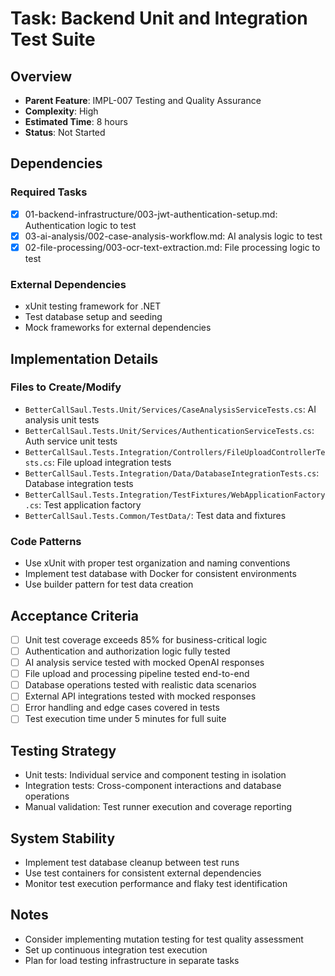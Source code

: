 # Task: Backend Unit and Integration Test Suite

## Overview
- **Parent Feature**: IMPL-007 Testing and Quality Assurance
- **Complexity**: High
- **Estimated Time**: 8 hours
- **Status**: Not Started

## Dependencies
### Required Tasks
- [x] 01-backend-infrastructure/003-jwt-authentication-setup.md: Authentication logic to test
- [x] 03-ai-analysis/002-case-analysis-workflow.md: AI analysis logic to test
- [x] 02-file-processing/003-ocr-text-extraction.md: File processing logic to test

### External Dependencies
- xUnit testing framework for .NET
- Test database setup and seeding
- Mock frameworks for external dependencies

## Implementation Details
### Files to Create/Modify
- `BetterCallSaul.Tests.Unit/Services/CaseAnalysisServiceTests.cs`: AI analysis unit tests
- `BetterCallSaul.Tests.Unit/Services/AuthenticationServiceTests.cs`: Auth service unit tests
- `BetterCallSaul.Tests.Integration/Controllers/FileUploadControllerTests.cs`: File upload integration tests
- `BetterCallSaul.Tests.Integration/Data/DatabaseIntegrationTests.cs`: Database integration tests
- `BetterCallSaul.Tests.Integration/TestFixtures/WebApplicationFactory.cs`: Test application factory
- `BetterCallSaul.Tests.Common/TestData/`: Test data and fixtures

### Code Patterns
- Use xUnit with proper test organization and naming conventions
- Implement test database with Docker for consistent environments
- Use builder pattern for test data creation

## Acceptance Criteria
- [ ] Unit test coverage exceeds 85% for business-critical logic
- [ ] Authentication and authorization logic fully tested
- [ ] AI analysis service tested with mocked OpenAI responses
- [ ] File upload and processing pipeline tested end-to-end
- [ ] Database operations tested with realistic data scenarios
- [ ] External API integrations tested with mocked responses
- [ ] Error handling and edge cases covered in tests
- [ ] Test execution time under 5 minutes for full suite

## Testing Strategy
- Unit tests: Individual service and component testing in isolation
- Integration tests: Cross-component interactions and database operations
- Manual validation: Test runner execution and coverage reporting

## System Stability
- Implement test database cleanup between test runs
- Use test containers for consistent external dependencies
- Monitor test execution performance and flaky test identification

## Notes
- Consider implementing mutation testing for test quality assessment
- Set up continuous integration test execution
- Plan for load testing infrastructure in separate tasks